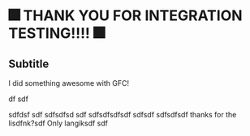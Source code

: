# 🎆 THANK YOU FOR INTEGRATION TESTING!!!! 🎆

## Subtitle

I did something awesome with GFC!
 
df
sdf
  
  

sdfdsf
sdf
sdfsdfsd
sdf
sdfsdfsdfsdf
sdfsdf
sdfsdfsdf
thanks for the lisdfnk?sdf
Only langiksdf
sdf

